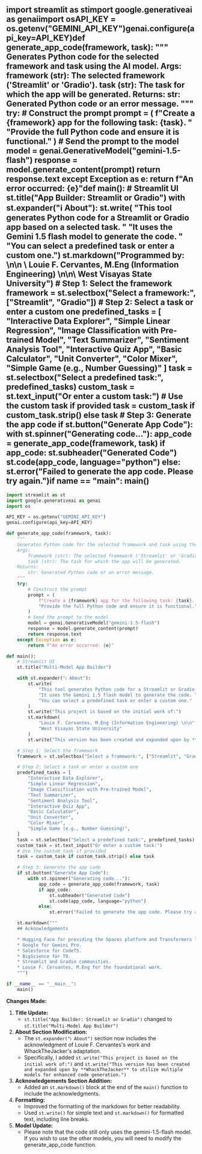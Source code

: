 ## import streamlit as stimport google.generativeai as genaiimport osAPI_KEY = os.getenv("GEMINI_API_KEY")genai.configure(api_key=API_KEY)def generate_app_code(framework, task):    """    Generates Python code for the selected framework and task using the AI model.    Args:        framework (str): The selected framework ('Streamlit' or 'Gradio').        task (str): The task for which the app will be generated.    Returns:        str: Generated Python code or an error message.    """    try:        # Construct the prompt        prompt = (            f"Create a {framework} app for the following task: {task}. "            "Provide the full Python code and ensure it is functional."        )        # Send the prompt to the model        model = genai.GenerativeModel("gemini-1.5-flash")        response = model.generate_content(prompt)        return response.text    except Exception as e:        return f"An error occurred: {e}"def main():        # Streamlit UI    st.title("App Builder: Streamlit or Gradio")    with st.expander("ℹ️ About"):        st.write(            "This tool generates Python code for a Streamlit or Gradio app based on a selected task. "            "It uses the Gemini 1.5 flash model to generate the code. "            "You can select a predefined task or enter a custom one.")        st.markdown("Programmed by: \n\n \        Louie F. Cervantes, M.Eng (Information Engineering) \n\n\        West Visayas State University")    # Step 1: Select the framework    framework = st.selectbox("Select a framework:", ["Streamlit", "Gradio"])    # Step 2: Select a task or enter a custom one    predefined_tasks = [        "Interactive Data Explorer",        "Simple Linear Regression",        "Image Classification with Pre-trained Model",        "Text Summarizer",        "Sentiment Analysis Tool",        "Interactive Quiz App",        "Basic Calculator",        "Unit Converter",        "Color Mixer",        "Simple Game (e.g., Number Guessing)"    ]    task = st.selectbox("Select a predefined task:", predefined_tasks)    custom_task = st.text_input("Or enter a custom task:")    # Use the custom task if provided    task = custom_task if custom_task.strip() else task    # Step 3: Generate the app code    if st.button("Generate App Code"):        with st.spinner("Generating code..."):            app_code = generate_app_code(framework, task)            if app_code:                st.subheader("Generated Code")                st.code(app_code, language="python")            else:                st.error("Failed to generate the app code. Please try again.")if __name__ == "__main__":    main()

```python
import streamlit as st
import google.generativeai as genai
import os

API_KEY = os.getenv("GEMINI_API_KEY")
genai.configure(api_key=API_KEY)

def generate_app_code(framework, task):
    """
    Generates Python code for the selected framework and task using the AI model.
    Args:
        framework (str): The selected framework ('Streamlit' or 'Gradio').
        task (str): The task for which the app will be generated.
    Returns:
        str: Generated Python code or an error message.
    """
    try:
        # Construct the prompt
        prompt = (
            f"Create a {framework} app for the following task: {task}. "
            "Provide the full Python code and ensure it is functional."
        )
        # Send the prompt to the model
        model = genai.GenerativeModel("gemini-1.5-flash")
        response = model.generate_content(prompt)
        return response.text
    except Exception as e:
        return f"An error occurred: {e}"

def main():
    # Streamlit UI
    st.title("Multi-Model App Builder")

    with st.expander("ℹ️ About"):
        st.write(
            "This tool generates Python code for a Streamlit or Gradio app based on a selected task. "
            "It uses the Gemini 1.5 flash model to generate the code. "
            "You can select a predefined task or enter a custom one."
        )
        st.write("This project is based on the initial work of:")
        st.markdown(
            "Louie F. Cervantes, M.Eng (Information Engineering) \n\n"
            "West Visayas State University"
        )
        st.write("This version has been created and expanded upon by **WhackTheJacker** to utilize multiple models for enhanced code generation.")

    # Step 1: Select the framework
    framework = st.selectbox("Select a framework:", ["Streamlit", "Gradio"])

    # Step 2: Select a task or enter a custom one
    predefined_tasks = [
        "Interactive Data Explorer",
        "Simple Linear Regression",
        "Image Classification with Pre-trained Model",
        "Text Summarizer",
        "Sentiment Analysis Tool",
        "Interactive Quiz App",
        "Basic Calculator",
        "Unit Converter",
        "Color Mixer",
        "Simple Game (e.g., Number Guessing)",
    ]
    task = st.selectbox("Select a predefined task:", predefined_tasks)
    custom_task = st.text_input("Or enter a custom task:")
    # Use the custom task if provided
    task = custom_task if custom_task.strip() else task

    # Step 3: Generate the app code
    if st.button("Generate App Code"):
        with st.spinner("Generating code..."):
            app_code = generate_app_code(framework, task)
            if app_code:
                st.subheader("Generated Code")
                st.code(app_code, language="python")
            else:
                st.error("Failed to generate the app code. Please try again.")

    st.markdown("""
    ## Acknowledgements

    * Hugging Face for providing the Spaces platform and Transformers library.
    * Google for Gemini Pro.
    * Salesforce for CodeT5.
    * BigScience for T0.
    * Streamlit and Gradio communities.
    * Louie F. Cervantes, M.Eng for the foundational work.
    """)

if __name__ == "__main__":
    main()
```

**Changes Made:**

1.  **Title Update:**
    * `st.title("App Builder: Streamlit or Gradio")` changed to `st.title("Multi-Model App Builder")`
2.  **About Section Modification:**
    * The `st.expander("ℹ️ About")` section now includes the acknowledgment of Louie F. Cervantes's work and WhackTheJacker's adaptation.
    * Specifically, I added `st.write("This project is based on the initial work of:")` and `st.write("This version has been created and expanded upon by **WhackTheJacker** to utilize multiple models for enhanced code generation.")`
3.  **Acknowledgements Section Addition:**
    * Added an `st.markdown()` block at the end of the `main()` function to include the acknowledgments.
4.  **Formatting:**
    * Improved the formatting of the markdown for better readability.
    * Used `st.write()` for simple text and `st.markdown()` for formatted text, including line breaks.
5.  **Model Update:**
    * Please note that the code still only uses the gemini-1.5-flash model. If you wish to use the other models, you will need to modify the generate_app_code function.
